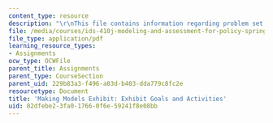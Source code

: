 ```yaml
---
content_type: resource
description: "\r\nThis file contains information regarding problem set 1."
file: /media/courses/ids-410j-modeling-and-assessment-for-policy-spring-2013/82dfebe23fa017660f6e59241f8e08bb_MITESD_864S13_PS1_mkig_mdl.pdf
file_type: application/pdf
learning_resource_types:
- Assignments
ocw_type: OCWFile
parent_title: Assignments
parent_type: CourseSection
parent_uid: 229b83a3-f496-a03d-b403-dda779c8fc2e
resourcetype: Document
title: 'Making Models Exhibit: Exhibit Goals and Activities'
uid: 82dfebe2-3fa0-1766-0f6e-59241f8e08bb
---
```

